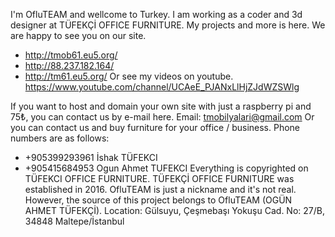 I'm OfluTEAM and wellcome to Turkey. I am working as a coder and 3d designer at TÜFEKÇİ OFFICE FURNITURE. My projects and more is here. We are happy to see you on our site.
- http://tmob61.eu5.org/
- http://88.237.182.164/
- http://tm61.eu5.org/
Or see my videos on youtube. https://www.youtube.com/channel/UCAeE_PJANxLlHjZJdWZSWlg

If you want to host and domain your own site with just a raspberry pi and 75₺, you can contact us by e-mail here. Email: tmobilyalari@gmail.com
Or you can contact us and buy furniture for your office / business.
Phone numbers are as follows:
- +905399293961 İshak TÜFEKCI
- +905415684953 Ogun Ahmet TUFEKCI
Everything is copyrighted on TÜFEKCI OFFICE FURNITURE. TÜFEKÇİ OFFICE FURNITURE was established in 2016. OfluTEAM is just a nickname and it's not real. However, the source of this project belongs to OfluTEAM (OGÜN AHMET TÜFEKÇİ).
Location: Gülsuyu, Çeşmebaşı Yokuşu Cad. No: 27/B, 34848 Maltepe/İstanbul
